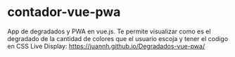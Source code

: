 # contador-vue-pwa
App de degradados y PWA en vue.js.
Te permite visualizar como es el degradado de la cantidad de colores que el usuario escoja y tener el codigo en CSS
Live Display:  https://juannh.github.io/Degradados-vue-pwa/
